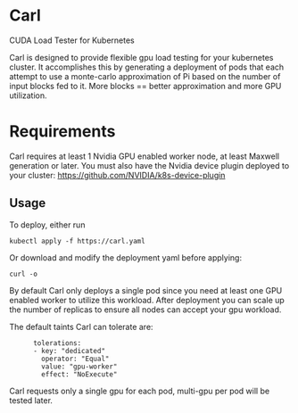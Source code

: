 # Carl
CUDA Load Tester for Kubernetes

Carl is designed to provide flexible gpu load testing for your kubernetes cluster. It accomplishes this by generating a deployment of pods that each attempt to use a monte-carlo approximation of Pi based on the number of input blocks fed to it. More blocks == better approximation and more GPU utilization. 

# Requirements

Carl requires at least 1 Nvidia GPU enabled worker node, at least Maxwell generation or later. 
You must also have the Nvidia device plugin deployed to your cluster: https://github.com/NVIDIA/k8s-device-plugin

## Usage

To deploy, either run

```kubectl apply -f https://carl.yaml```

Or download and modify the deployment yaml before applying:

```curl -o ```

By default Carl only deploys a single pod since you need at least one GPU enabled worker to utilize this workload. After deployment you can scale up the number of replicas to ensure all nodes can accept your gpu workload. 

The default taints Carl can tolerate are:
```
      tolerations:
      - key: "dedicated"
        operator: "Equal"
        value: "gpu-worker"
        effect: "NoExecute"
```
        
Carl requests only a single gpu for each pod, multi-gpu per pod will be tested later. 
